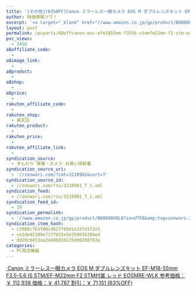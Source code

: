 ```yaml
---
title: '[その他](63%OFF)Canon ミラーレス一眼カメラ EOS M ダブルレンズキット EF-M18-55mm F3.5-5.6 IS STM/EF-M22mm F2 STM付属 レッド EOSMRE-WLK ￥41,787'
author: 特価情報ツウ！
excerpt: '<a target="_blank" href="//www.amazon.co.jp/gp/product/B008O0X0LO?ie=UTF8&amp;tag=zonwari-22&amp;linkCode=as2&amp;camp=247&amp;creative=7399&amp;creativeASIN=B008O0X0LO"><img src="//ecx.images-amazon.com/images/I/4185qKreddL._SL100_.jpg"><br>Canon &#12511;&#12521;&#12540;&#12524;&#12473;&#19968;&#30524;&#12459;&#12513;&#12521; EOS M &#12480;&#12502;&#12523;&#12524;&#12531;&#12474;&#12461;&#12483;&#12488; EF-M18-55mm F3.5-5.6 IS STM/EF-M22mm F2 STM&#20184;&#23646; &#12524;&#12483;&#12489; EOSMRE-WLK<br>&#21442;&#32771;&#20385;&#26684;&#65306;&#65509; 112,938<br>&#20385;&#26684;&#65306;&#65509; 41,787<br>&#21106;&#24341;&#65306;&#65509; 71,151 (63%OFF)</a>'
layout: post
permalink: /pcparts/60offcanon-eos-efm1855mm-f3556-stmefm22mm-f2-stm-eosmrewlk-44900.html
pvc_views:
  - 3456
a8affiliate_code:
  -
a8image_link:
  -
a8product:
  -
a8shop:
  -
a8price:
  -
rakuten_affiliate_code:
  -
rakuten_shop:
  - 楽天店
rakuten_product:
  -
rakuten_price:
  -
rakuten_affiliate_link:
  -
syndication_source:
  - ぞんわり 家電・カメラ お買い得新着
syndication_source_uri:
  - '//zonwari.com/?cat=3210981&sort=T'
syndication_source_id:
  - //zonwari.com/rss/3210981_T_1.xml
syndication_feed:
  - //zonwari.com/rss/3210981_T_1.xml
syndication_feed_id:
  - 19
syndication_permalink:
  - '//www.amazon.co.jp/gp/product/B008O0X0LO?ie=UTF8&amp;tag=zonwari-22&amp;linkCode=as2&amp;camp=247&amp;creative=7399&amp;creativeASIN=B008O0X0LO'
syndication_item_hash:
  - c3980c7b3f00cd627769d1e32fe572e3
  - ce1de45109e7177655e5e359016204ed
  - dd20c0453aa2e88b010135eb0208f63a
categories:
  - PC周辺機器
---
```

[<img src='//i1.wp.com/ecx.images-amazon.com/images/I/4185qKreddL._SL150_.jpg?w=546' title="" alt="" data-recalc-dims="1" />
Canon ミラーレス一眼カメラ EOS M ダブルレンズキット EF-M18-55mm F3.5-5.6 IS STM/EF-M22mm F2 STM付属 レッド EOSMRE-WLK
参考価格：￥ 112,938
価格：￥ 41,787
割引：￥ 71,151 (63%OFF)][1]

 [1]: //www.amazon.co.jp/gp/product/B008O0X0LO?ie=UTF8&#038;tag=tokkajohotsu-22&#038;linkCode=as2&#038;camp=247&#038;creative=7399&#038;creativeASIN=B008O0X0LO